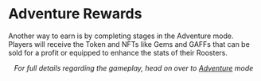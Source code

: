 # **Adventure Rewards**

Another way to earn is by completing stages in the Adventure mode. Players will receive the Token and NFTs like Gems and GAFFs that can be sold for a profit or equipped to enhance the stats of their Roosters.

<center>

_For full details regarding the gameplay, head on over to [Adventure](../phase1/adventure-mode/index.md) mode_

</center>

<!--
Below are the stages that give out rewads upon completion.

<center>

| **Stage** | **Reward per Rooster**  |
| :-------: | :---------------------: |
|     5     |         5 Tokens         |
|    10     |        10 Tokens         |
|    15     |        25 Tokens         |
|    20     |      1 Random Gem       |
|    25     |        50 Tokens         |
|    30     |        60 Tokens         |
|    35     | 1 Random Gem + 25 Tokens |
|    40     |      1 Random GAFF      |

</center>

-->

